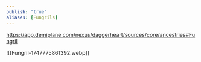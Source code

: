 ```yaml
---
publish: "true"
aliases: [Fungrils]
---
```

https://app.demiplane.com/nexus/daggerheart/sources/core/ancestries#Fungril

![[Fungril-1747775861392.webp]]